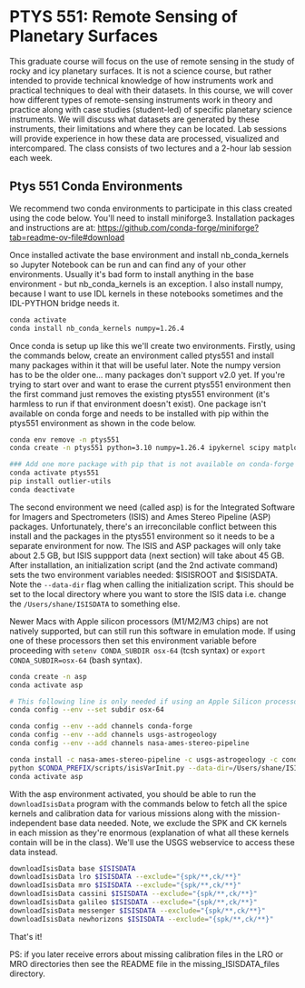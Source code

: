 # PTYS 551: Remote Sensing of Planetary Surfaces

This graduate course will focus on the use of remote sensing in the study of rocky and icy planetary surfaces.  It is not a science course, but rather intended to provide technical knowledge of how instruments work and practical techniques to deal with their datasets. In this course, we will cover how different types of remote-sensing instruments work in theory and practice along with case studies (student-led) of specific planetary science instruments.  We will discuss what datasets are generated by these instruments, their limitations and where they can be located.  Lab sessions will provide experience in how these data are processed, visualized and intercompared. The class consists of two lectures and a 2-hour lab session each week.

## Ptys 551 Conda Environments
We recommend two conda environments to participate in this class created using the code below.
You'll need to install miniforge3. Installation packages and instructions are at: https://github.com/conda-forge/miniforge?tab=readme-ov-file#download

Once installed activate the base environment and install nb_conda_kernels so Jupyter Notebook can be run and can find any of your other environments. Usually it's bad form to install anything in the base environment - but nb_conda_kernels is an exception. I also install numpy, because I want to use IDL kernels in these notebooks sometimes and the IDL-PYTHON bridge needs it.

```bash
conda activate
conda install nb_conda_kernels numpy=1.26.4
```

Once conda is setup up like this we'll create two environments.
Firstly, using the commands below, create an environment called ptys551 and install many packages within it that will be useful later. Note the numpy version has to be the older one... many packages don't support v2.0 yet. If you're trying to start over and want to erase the current ptys551 environment then the first command just removes the existing ptys551 environment (it's harmless to run if that environment doesn't exist). One package isn't available on conda forge and needs to be installed with pip within the ptys551 environment as shown in the code below.

```bash
conda env remove -n ptys551
conda create -n ptys551 python=3.10 numpy=1.26.4 ipykernel scipy matplotlib scikit-learn spiceypy proj gmt gdal pandas rasterio tqdm spectral glob2 pyqt jupyterlab wget

### Add one more package with pip that is not available on conda-forge
conda activate ptys551
pip install outlier-utils                                                                                                                                                                                           
conda deactivate
```

The second environment we need (called asp) is for the Integrated Software for Imagers and Spectrometers (ISIS) and Ames Stereo Pipeline (ASP) packages. Unfortunately, there's an irreconcilable conflict between this install and the packages in the ptys551 environment so it needs to be a separate environment for now. The ISIS and ASP packages will only take about 2.5 GB, but ISIS suppport data (next section) will take about 45 GB. After installation, an initialization script (and the 2nd activate command) sets the two environment variables needed: $ISISROOT and $ISISDATA. Note the ```--data-dir``` flag when calling the initialization script. This should be set to the local directory where you want to store the ISIS data i.e. change the ```/Users/shane/ISISDATA``` to something else.

Newer Macs with Apple silicon processors (M1/M2/M3 chips) are not natively supported, but can still run this software in emulation mode. If using one of these processors then set this environment variable before proceeding with ```setenv CONDA_SUBDIR osx-64``` (tcsh syntax) or ```export CONDA_SUBDIR=osx-64``` (bash syntax).

```bash
conda create -n asp
conda activate asp

# This following line is only needed if using an Apple Silicon processor
conda config --env --set subdir osx-64

conda config --env --add channels conda-forge
conda config --env --add channels usgs-astrogeology
conda config --env --add channels nasa-ames-stereo-pipeline

conda install -c nasa-ames-stereo-pipeline -c usgs-astrogeology -c conda-forge stereo-pipeline==3.3.0 wget
python $CONDA_PREFIX/scripts/isisVarInit.py --data-dir=/Users/shane/ISISDATA
conda activate asp
```

With the asp environment activated, you should be able to run the ```downloadIsisData``` program with the commands below to fetch all the spice kernels and calibration data for various missions along with the mission-independent base data needed. Note, we exclude the SPK and CK kernels in each mission as they're enormous (explanation of what all these kernels contain will be in the class). We'll use the USGS webservice to access these data instead.

```bash
downloadIsisData base $ISISDATA 
downloadIsisData lro $ISISDATA --exclude="{spk/**,ck/**}"
downloadIsisData mro $ISISDATA --exclude="{spk/**,ck/**}"
downloadIsisData cassini $ISISDATA --exclude="{spk/**,ck/**}"
downloadIsisData galileo $ISISDATA --exclude="{spk/**,ck/**}"
downloadIsisData messenger $ISISDATA --exclude="{spk/**,ck/**}"
downloadIsisData newhorizons $ISISDATA --exclude="{spk/**,ck/**}"
```
That's it! 

PS: if you later receive errors about missing calibration files in the LRO or MRO directories then see the README file in the missing_ISISDATA_files directory.

